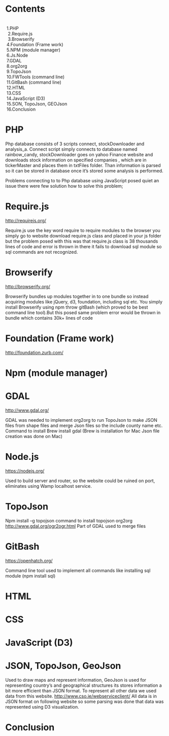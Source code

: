 Contents
==========

<br> &nbsp;1.PHP
<br> &nbsp; 2.Require.js
<br> &nbsp; 3.Browserify
<br> &nbsp;4.Foundation (Frame work)
<br> &nbsp;5.NPM (module manager)
<br> &nbsp;6.Js.Node
<br> &nbsp;7.GDAL
<br> &nbsp;8.org2org
<br> &nbsp;9.TopoJson
<br> &nbsp;10.FWTools (command line)
<br> &nbsp;11.GitBash (command line)
<br> &nbsp;12.HTML
<br> &nbsp;13.CSS
<br> &nbsp;14.JavaScript (D3)
<br> &nbsp;15.SON, TopoJson, GEOJson
<br> &nbsp;16.Conclusion


PHP
======
Php database consists of 3 scripts connect, stockDownloader and analysis_a.
Connect script simply connects to database named rainbow_candy, stockDownloader goes on yahoo Finance website and downloads stock information on specified companies , which are in tickerMaster and places them in txtFiles folder. Than information is parsed so it can be stored in database once it’s stored some analysis is performed.


Problems connecting to to Php database using JavaScript posed quiet an issue there were few solution how to solve this problem;


Require.js
=======
http://requirejs.org/

Require.js use the key word require to require modules to the browser you simply go to website download require.js class and placed in your js folder but the problem posed with this was that require.js class is 38 thousands lines of code and error is thrown in there it fails to download sql module so sql commands are not recognized.

Browserify
=======
http://browserify.org/

Browserify bundles up modules together in to one bundle so instead acquiring modules like jQuery, d3, foundation, including sql etc. You simply install Browserify using npm throw gitBash (which proved to be best command line tool).But this posed same problem error would be thrown in bundle which contains 30k+ lines of code

Foundation (Frame work)
=======
http://foundation.zurb.com/

Npm (module manager)
=======

GDAL
=======
http://www.gdal.org/

GDAL was needed to implement org2org to run TopoJson to make JSON files from shape files and merge Json files so the include county name etc.
Command to install
Brew install gdal 
(Brew is installation for Mac Json file creation was done on Mac)

Node.js
========
https://nodejs.org/

Used to build server and router, so the website could be ruined on port, eliminates using Wamp localhost service.

TopoJson
=======
Npm install –g topojson  command to install topojson 
org2org
http://www.gdal.org/ogr2ogr.html
Part of GDAL used to merge files

GitBash
=======
https://openhatch.org/

Command line tool used to implement all commands like installing sql module (npm install sql)

HTML
=======

CSS
=======

JavaScript (D3)
=======


JSON, TopoJson, GeoJson
=======
Used to draw maps and represent information, GeoJson is used for representing country’s and geographical structures its stores information a bit more efficient than JSON format. To represent all other data we used data from this website.
http://www.cso.ie/webserviceclient/
All data is in JSON format on following website so some parsing was done that data was represented using D3 visualization.

Conclusion
=======
